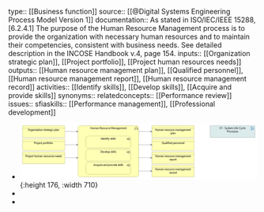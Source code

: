 type:: [[Business function]]
source:: [[@Digital Systems Engineering Process Model Version 1]]
documentation:: As stated in ISO/IEC/IEEE 15288, [6.2.4.1] The purpose of the Human Resource Management process is to provide the organization with necessary human resources and to maintain their competencies, consistent with business needs.  See detailed description in the INCOSE Handbook v.4, page 154.
inputs:: [[Organization strategic plan]], [[Project portfolio]], [[Project human resources needs]]
outputs:: [[Human resource management plan]], [[Qualified personnel]], [[Human resource management report]], [[Human resource management record]]
activities:: [[Identify skills]], [[Develop skills]], [[Acquire and provide skills]]
synonyms:: 
relatedconcepts:: [[Performance review]]
issues::
sfiaskills:: [[Performance management]], [[Professional development]]

- ![image.png](../assets/image_1689502335258_0.png){:height 176, :width 710}
-
-